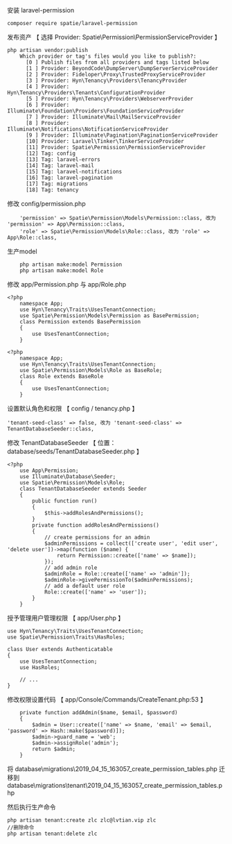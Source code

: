 安装 laravel-permission

```
composer require spatie/laravel-permission
```

发布资产 【 选择 Provider: Spatie\Permission\PermissionServiceProvider 】

```
php artisan vendor:publish
    Which provider or tag's files would you like to publish?:
      [0 ] Publish files from all providers and tags listed below
      [1 ] Provider: BeyondCode\DumpServer\DumpServerServiceProvider
      [2 ] Provider: Fideloper\Proxy\TrustedProxyServiceProvider
      [3 ] Provider: Hyn\Tenancy\Providers\TenancyProvider
      [4 ] Provider: Hyn\Tenancy\Providers\Tenants\ConfigurationProvider
      [5 ] Provider: Hyn\Tenancy\Providers\WebserverProvider
      [6 ] Provider: Illuminate\Foundation\Providers\FoundationServiceProvider
      [7 ] Provider: Illuminate\Mail\MailServiceProvider
      [8 ] Provider: Illuminate\Notifications\NotificationServiceProvider
      [9 ] Provider: Illuminate\Pagination\PaginationServiceProvider
      [10] Provider: Laravel\Tinker\TinkerServiceProvider
      [11] Provider: Spatie\Permission\PermissionServiceProvider
      [12] Tag: config
      [13] Tag: laravel-errors
      [14] Tag: laravel-mail
      [15] Tag: laravel-notifications
      [16] Tag: laravel-pagination
      [17] Tag: migrations
      [18] Tag: tenancy
```

修改 config/permission.php

```
    'permission' => Spatie\Permission\Models\Permission::class, 改为  'permission' => App\Permission::class,
    'role' => Spatie\Permission\Models\Role::class, 改为 'role' => App\Role::class,
```

生产model

```
    php artisan make:model Permission
    php artisan make:model Role
```

修改 app/Permission.php 与 app/Role.php

```
<?php
    namespace App;
    use Hyn\Tenancy\Traits\UsesTenantConnection;
    use Spatie\Permission\Models\Permission as BasePermission;
    class Permission extends BasePermission
    {
        use UsesTenantConnection;
    }
```

```
<?php
    namespace App;
    use Hyn\Tenancy\Traits\UsesTenantConnection;
    use Spatie\Permission\Models\Role as BaseRole;
    class Role extends BaseRole
    {
        use UsesTenantConnection;
    }
```

设置默认角色和权限 【 config / tenancy.php 】

```
'tenant-seed-class' => false, 改为 'tenant-seed-class' => TenantDatabaseSeeder::class,
```

修改 TenantDatabaseSeeder 【 位置：database/seeds/TenantDatabaseSeeder.php 】

```
<?php
    use App\Permission;
    use Illuminate\Database\Seeder;
    use Spatie\Permission\Models\Role;
    class TenantDatabaseSeeder extends Seeder
    {
        public function run()
        {
            $this->addRolesAndPermissions();
        }
        private function addRolesAndPermissions()
        {
            // create permissions for an admin
            $adminPermissions = collect(['create user', 'edit user', 'delete user'])->map(function ($name) {
                return Permission::create(['name' => $name]);
            });
            // add admin role
            $adminRole = Role::create(['name' => 'admin']);
            $adminRole->givePermissionTo($adminPermissions);
            // add a default user role
            Role::create(['name' => 'user']);
        }
    }
```

授予管理用户管理权限 【 app/User.php 】

```
use Hyn\Tenancy\Traits\UsesTenantConnection;
use Spatie\Permission\Traits\HasRoles;

class User extends Authenticatable
{
    use UsesTenantConnection;
    use HasRoles;

    // ...
}
```

修改权限设置代码 【 app/Console/Commands/CreateTenant.php:53 】

```
    private function addAdmin($name, $email, $password)
    {
        $admin = User::create(['name' => $name, 'email' => $email, 'password' => Hash::make($password)]);
        $admin->guard_name = 'web';
        $admin->assignRole('admin');
        return $admin;
    }
```

将 database\migrations\2019\_04\_15\_163057\_create\_permission\_tables.php 迁移到 database\migrations\tenant\2019\_04\_15\_163057\_create\_permission\_tables.php

然后执行生产命令

```
php artisan tenant:create zlc zlc@lvtian.vip zlc
//删除命令
php artisan tenant:delete zlc
```



